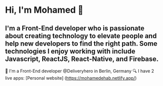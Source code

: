 # Hi, I'm Mohamed 👋
   

## I'm a Front-End developer who is passionate about creating technology to elevate people and help new developers to find the right path. Some technologies I enjoy working with include Javascript, ReactJS, React-Native, and Firebase.

🔭 I'm a Front-End developer @Deliveryhero in Berlin, Germany
🔍 I have 2 live apps:
          [Personal website] (https://mohamedehab.netlify.app/)
